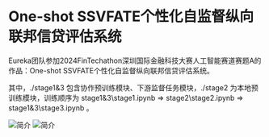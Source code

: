 # One-shot SSVFATE个性化自监督纵向联邦信贷评估系统

Eureka团队参加2024FinTechathon深圳国际金融科技大赛人工智能赛道赛题A的作品：One-shot SSVFATE个性化自监督纵向联邦信贷评估系统。

其中，./stage1&3 包含协作预训练模块、下游监督任务模块，./stage2 为本地预训练模块，训练顺序为 stage1&3\stage1.ipynb => stage2\stage2.ipynb => stage1&3\stage3.ipynb 。

![简介](./images/1.png)
![简介](./images/2.png)

